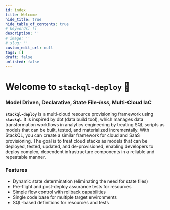 ```yaml
---
id: index
title: Welcome
hide_title: true
hide_table_of_contents: true
# keywords: []
description: ''
# image: ''
# slug: ''
custom_edit_url: null
tags: []
draft: false
unlisted: false
---
```


# Welcome to `stackql-deploy` 🚀

### Model Driven, Declarative, State File<i>-less</i>, Multi-Cloud IaC

__`stackql-deploy`__ is a multi-cloud resource provisioning framework using __`stackql`__. It is inspired by dbt (data build tool), which manages data transformation workflows in analytics engineering by treating SQL scripts as models that can be built, tested, and materialized incrementally. With StackQL, you can create a similar framework for cloud and SaaS provisioning. The goal is to treat cloud stacks as models that can be deployed, tested, updated, and de-provisioned, enabling developers to deploy complex, dependent infrastructure components in a reliable and repeatable manner. 

### Features

- Dynamic state determination (eliminating the need for state files)
- Pre-flight and post-deploy assurance tests for resources
- Simple flow control with rollback capabilities
- Single code base for multiple target environments
- SQL-based definitions for resources and tests

<!-- <img src="/img/stackql-deploy.gif" alt="StackQL Deploy" title="StackQL Deploy" class="vhsImage"/> -->
